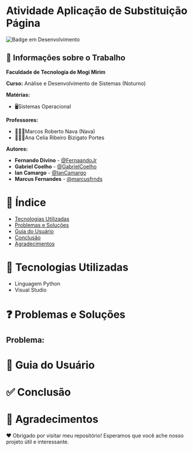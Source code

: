 # Atividade Aplicação de Substituição Página 

![Badge em Desenvolvimento](http://img.shields.io/static/v1?label=STATUS&message=EM%20DESENVOLVIMENTO&color=GREEN&style=for-the-badge)

## 💼 Informações sobre o Trabalho
**Faculdade de Tecnologia de Mogi Mirim**

**Curso:** Análise e Desenvolvimento de Sistemas (Noturno)

**Matérias:**

* 🖥️Sistemas Operacional
  
**Professores:**

* 👨🏻‍🏫Marcos Roberto Nava (Nava)
* 👩🏻‍🏫Ana Celia Ribeiro Bizigato Portes

**Autores:**

- **Fernando Divino** - [@FernaandoJr](https://github.com/FernaandoJr)
- **Gabriel Coelho** - [@GabrielCoelho](https://github.com/GabrielCoelho)
- **Ian Camargo** - [@IanCamargo](https://github.com/IanCamargo)
- **Marcus Fernandes** - [@marcusfrnds](https://github.com/marcusfrnds)

# &#128214; Índice 

* [Tecnologias Utilizadas](#Tecnologias-Utilizadas)
* [Problemas e Soluções](#Problemas-e-Soluções)
* [Guia do Usuário](#Guia-do-Usuário)
* [Conclusão](#conclusão)
* [Agradecimentos](#agradecimentos)

# 🔗 Tecnologias Utilizadas

 - Linguagem Python
 - Visual Studio

# ❓ Problemas e Soluções

## Problema: 


# 📝 Guia do Usuário


# ✅ Conclusão


# 🙏 Agradecimentos
❤️ Obrigado por visitar meu repositório! Esperamos que você ache nosso projeto útil e interessante.
